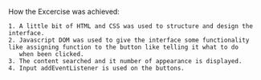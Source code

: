 How the Excercise was achieved:

    1. A little bit of HTML and CSS was used to structure and design the interface.
    2. Javascript DOM was used to give the interface some functionality like assigning function to the button like telling it what to do 
       when been clicked.
    3. The content searched and it number of appearance is displayed.
    4. Input addEventListener is used on the buttons.